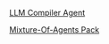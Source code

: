[LLM Compiler Agent](https://github.com/run-llama/llama_index/blob/main/docs/docs/examples/agent/llm_compiler.ipynb) 

[Mixture-Of-Agents Pack](https://github.com/run-llama/llama_index/blob/main/llama-index-packs/llama-index-packs-mixture-of-agents/README.md) 
